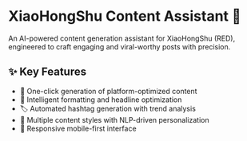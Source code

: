 # XiaoHongShu Content Assistant 🌸

An AI-powered content generation assistant for XiaoHongShu (RED), engineered to craft engaging and viral-worthy posts with precision.

## ✨ Key Features

- 🎯 One-click generation of platform-optimized content
- 📝 Intelligent formatting and headline optimization
- 🏷️ Automated hashtag generation with trend analysis
- 🎨 Multiple content styles with NLP-driven personalization
- 📱 Responsive mobile-first interface
